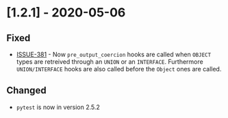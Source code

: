 # [1.2.1] - 2020-05-06

## Fixed

- [ISSUE-381](https://github.com/dailymotion/tartiflette/issues/381) - Now `pre_output_coercion` hooks are called when `OBJECT` types are retreived through an `UNION` or an `INTERFACE`. Furthermore `UNION/INTERFACE` hooks are also called before the `Object` ones are called.

## Changed

- `pytest` is now in version 2.5.2
